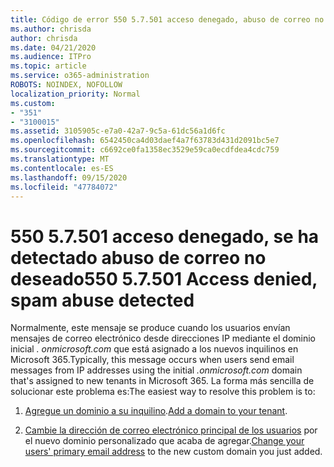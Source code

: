 ```yaml
---
title: Código de error 550 5.7.501 acceso denegado, abuso de correo no deseado detectado
ms.author: chrisda
author: chrisda
ms.date: 04/21/2020
ms.audience: ITPro
ms.topic: article
ms.service: o365-administration
ROBOTS: NOINDEX, NOFOLLOW
localization_priority: Normal
ms.custom:
- "351"
- "3100015"
ms.assetid: 3105905c-e7a0-42a7-9c5a-61dc56a1d6fc
ms.openlocfilehash: 6542450ca4d03daef4a7f63783d431d2091bc5e7
ms.sourcegitcommit: c6692ce0fa1358ec3529e59ca0ecdfdea4cdc759
ms.translationtype: MT
ms.contentlocale: es-ES
ms.lasthandoff: 09/15/2020
ms.locfileid: "47784072"
---
```

# <a name="550-57501-access-denied-spam-abuse-detected"></a><span data-ttu-id="437e7-102">550 5.7.501 acceso denegado, se ha detectado abuso de correo no deseado</span><span class="sxs-lookup"><span data-stu-id="437e7-102">550 5.7.501 Access denied, spam abuse detected</span></span>

<span data-ttu-id="437e7-103">Normalmente, este mensaje se produce cuando los usuarios envían mensajes de correo electrónico desde direcciones IP mediante el dominio inicial *. onmicrosoft.com* que está asignado a los nuevos inquilinos en Microsoft 365.</span><span class="sxs-lookup"><span data-stu-id="437e7-103">Typically, this message occurs when users send email messages from IP addresses using the initial *.onmicrosoft.com* domain that's assigned to new tenants in Microsoft 365.</span></span> <span data-ttu-id="437e7-104">La forma más sencilla de solucionar este problema es:</span><span class="sxs-lookup"><span data-stu-id="437e7-104">The easiest way to resolve this problem is to:</span></span>

1. <span data-ttu-id="437e7-105">[Agregue un dominio a su inquilino](https://docs.microsoft.com/microsoft-365/admin/setup/add-domain).</span><span class="sxs-lookup"><span data-stu-id="437e7-105">[Add a domain to your tenant](https://docs.microsoft.com/microsoft-365/admin/setup/add-domain).</span></span>

2. <span data-ttu-id="437e7-106">[Cambie la dirección de correo electrónico principal de los usuarios](https://docs.microsoft.com/microsoft-365/admin/add-users/change-a-user-name-and-email-address) por el nuevo dominio personalizado que acaba de agregar.</span><span class="sxs-lookup"><span data-stu-id="437e7-106">[Change your users' primary email address](https://docs.microsoft.com/microsoft-365/admin/add-users/change-a-user-name-and-email-address) to the new custom domain you just added.</span></span>
